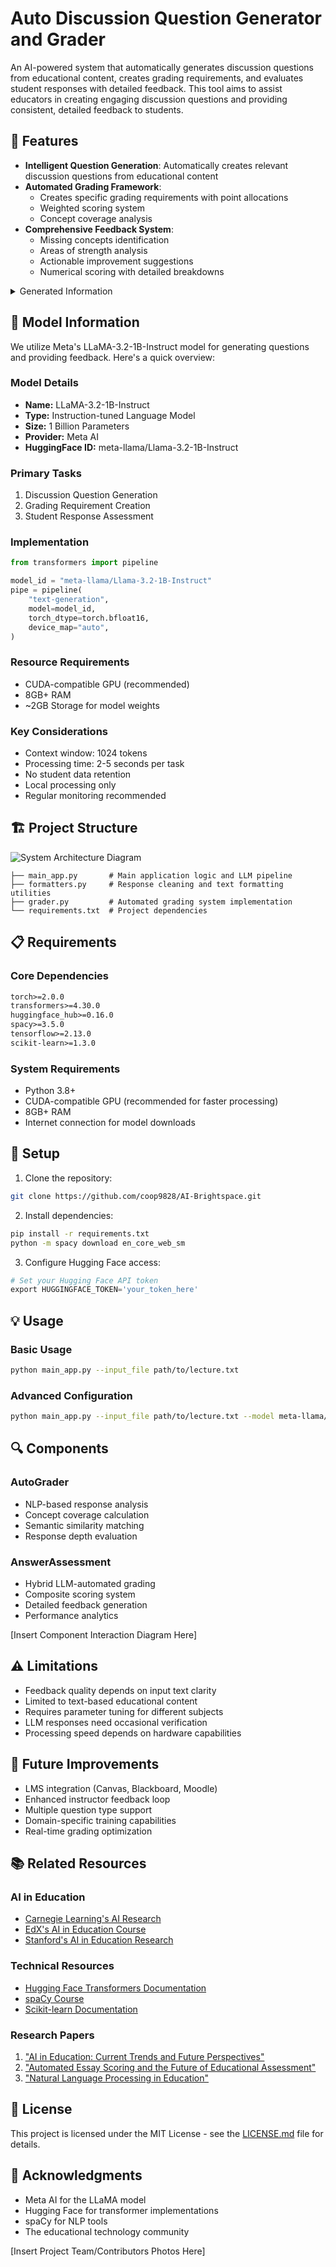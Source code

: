 # Auto Discussion Question Generator and Grader

An AI-powered system that automatically generates discussion questions from educational content, creates grading requirements, and evaluates student responses with detailed feedback. This tool aims to assist educators in creating engaging discussion questions and providing consistent, detailed feedback to students.

## 🌟 Features

- **Intelligent Question Generation**: Automatically creates relevant discussion questions from educational content
- **Automated Grading Framework**: 
  - Creates specific grading requirements with point allocations
  - Weighted scoring system
  - Concept coverage analysis
- **Comprehensive Feedback System**:
  - Missing concepts identification
  - Areas of strength analysis
  - Actionable improvement suggestions
  - Numerical scoring with detailed breakdowns
<details>
  <summary>Generated Information</summary>
  
  ![Example Output](./images/Questions.png "LLM Generated Questions")
  
  ![Example Output](./images/Requirements.png "LLM Generated Requirements")
  
  ![Example Output](./images/feedback.png "LLM Generated Questions")
</details>


## 🤖 Model Information

We utilize Meta's LLaMA-3.2-1B-Instruct model for generating questions and providing feedback. Here's a quick overview:

### Model Details
- **Name:** LLaMA-3.2-1B-Instruct
- **Type:** Instruction-tuned Language Model
- **Size:** 1 Billion Parameters
- **Provider:** Meta AI
- **HuggingFace ID:** meta-llama/Llama-3.2-1B-Instruct

### Primary Tasks
1. Discussion Question Generation
2. Grading Requirement Creation
3. Student Response Assessment

### Implementation
```python
from transformers import pipeline

model_id = "meta-llama/Llama-3.2-1B-Instruct"
pipe = pipeline(
    "text-generation",
    model=model_id,
    torch_dtype=torch.bfloat16,
    device_map="auto",
)
```

### Resource Requirements
- CUDA-compatible GPU (recommended)
- 8GB+ RAM
- ~2GB Storage for model weights

### Key Considerations
- Context window: 1024 tokens
- Processing time: 2-5 seconds per task
- No student data retention
- Local processing only
- Regular monitoring recommended


## 🏗️ Project Structure

![System Architecture Diagram](./images/system-architecture.svg "System Architecture Overview")


```
├── main_app.py       # Main application logic and LLM pipeline
├── formatters.py     # Response cleaning and text formatting utilities
├── grader.py         # Automated grading system implementation
└── requirements.txt  # Project dependencies
```

## 📋 Requirements

### Core Dependencies
```txt
torch>=2.0.0
transformers>=4.30.0
huggingface_hub>=0.16.0
spacy>=3.5.0
tensorflow>=2.13.0
scikit-learn>=1.3.0
```

### System Requirements
- Python 3.8+
- CUDA-compatible GPU (recommended for faster processing)
- 8GB+ RAM
- Internet connection for model downloads

## 🚀 Setup

1. Clone the repository:
```bash
git clone https://github.com/coop9828/AI-Brightspace.git
```

2. Install dependencies:
```bash
pip install -r requirements.txt
python -m spacy download en_core_web_sm
```

3. Configure Hugging Face access:
```python
# Set your Hugging Face API token
export HUGGINGFACE_TOKEN='your_token_here'
```

## 💡 Usage

### Basic Usage
```bash
python main_app.py --input_file path/to/lecture.txt
```

### Advanced Configuration
```bash
python main_app.py --input_file path/to/lecture.txt --model meta-llama/Llama-3.2-1B-Instruct --threshold 0.6
```

## 🔍 Components

### AutoGrader
- NLP-based response analysis
- Concept coverage calculation
- Semantic similarity matching
- Response depth evaluation

### AnswerAssessment
- Hybrid LLM-automated grading
- Composite scoring system
- Detailed feedback generation
- Performance analytics

[Insert Component Interaction Diagram Here]

## ⚠️ Limitations

- Feedback quality depends on input text clarity
- Limited to text-based educational content
- Requires parameter tuning for different subjects
- LLM responses need occasional verification
- Processing speed depends on hardware capabilities

## 🔮 Future Improvements

- LMS integration (Canvas, Blackboard, Moodle)
- Enhanced instructor feedback loop
- Multiple question type support
- Domain-specific training capabilities
- Real-time grading optimization

## 📚 Related Resources

### AI in Education
- [Carnegie Learning's AI Research](https://www.carnegielearning.com/research/)
- [EdX's AI in Education Course](https://www.edx.org/learn/artificial-intelligence)
- [Stanford's AI in Education Research](https://ai.stanford.edu/research/ai-education)

### Technical Resources
- [Hugging Face Transformers Documentation](https://huggingface.co/docs/transformers/index)
- [spaCy Course](https://course.spacy.io/)
- [Scikit-learn Documentation](https://scikit-learn.org/stable/documentation.html)

### Research Papers
1. ["AI in Education: Current Trends and Future Perspectives"](https://www.frontiersin.org/articles/10.3389/frai.2022.871043/)
2. ["Automated Essay Scoring and the Future of Educational Assessment"](https://eric.ed.gov/?id=EJ1067807)
3. ["Natural Language Processing in Education"](https://www.sciencedirect.com/science/article/pii/S2666920X21000157)

## 📄 License

This project is licensed under the MIT License - see the [LICENSE.md](LICENSE.md) file for details.

## 🙏 Acknowledgments

- Meta AI for the LLaMA model
- Hugging Face for transformer implementations
- spaCy for NLP tools
- The educational technology community

[Insert Project Team/Contributors Photos Here]

